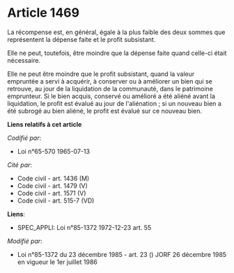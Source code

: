 # Article 1469

La récompense est, en général, égale à la plus faible des deux sommes que représentent la dépense faite et le profit
subsistant.

Elle ne peut, toutefois, être moindre que la dépense faite quand celle-ci était nécessaire.

Elle ne peut être moindre que le profit subsistant, quand la valeur empruntée a servi à acquérir, à conserver ou à améliorer
un bien qui se retrouve, au jour de la liquidation de la communauté, dans le patrimoine emprunteur. Si le bien acquis,
conservé ou amélioré a été aliéné avant la liquidation, le profit est évalué au jour de l'aliénation ; si un nouveau bien a
été subrogé au bien aliéné, le profit est évalué sur ce nouveau bien.

**Liens relatifs à cet article**

_Codifié par_:

  - Loi n°65-570 1965-07-13

_Cité par_:

  - Code civil - art. 1436 (M)
  - Code civil - art. 1479 (V)
  - Code civil - art. 1571 (V)
  - Code civil - art. 515-7 (VD)

**Liens**:

  - SPEC_APPLI: Loi n°85-1372 1972-12-23 art. 55

_Modifié par_:

  - Loi n°85-1372 du 23 décembre 1985 - art. 23 () JORF 26 décembre 1985 en vigueur le 1er juillet 1986
